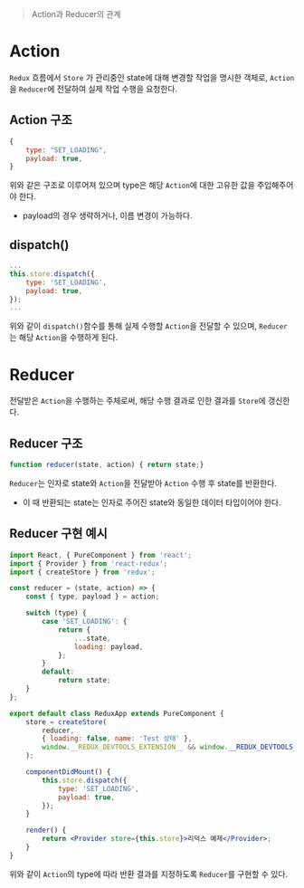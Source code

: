 > Action과 Reducer의 관계

# Action
`Redux` 흐름에서 `Store` 가 관리중인 state에 대해 변경할 작업을 명시한 객체로, `Action`을 `Reducer`에 전달하여 실제 작업 수행을 요청한다.

## Action 구조
```javascript
{
	type: "SET_LOADING",
	payload: true,
}
```

위와 같은 구조로 이루어져 있으며 type은 해당 `Action`에 대한 고유한 값을 주입해주어야 한다.
- payload의 경우 생략하거나, 이름 변경이 가능하다.

## dispatch()

```jsx
...
this.store.dispatch({
	type: 'SET_LOADING',
	payload: true,
});
...
```

위와 같이 `dispatch()`함수를 통해 실제 수행할 `Action`을 전달할 수 있으며, `Reducer`는 해당 `Action`을 수행하게 된다.

# Reducer
전달받은 `Action`을 수행하는 주체로써, 해당 수행 결과로 인한 결과를 `Store`에 갱신한다.

## Reducer 구조

```javascript
function reducer(state, action) { return state;}
```

`Reducer`는 인자로 state와  `Action`을 전달받아 `Action` 수행 후 state를 반환한다.
- 이 때 반환되는 state는 인자로 주어진 state와 동일한 데이터 타입이어야 한다.

## Reducer 구현 예시

```jsx
import React, { PureComponent } from 'react';
import { Provider } from 'react-redux';
import { createStore } from 'redux';

const reducer = (state, action) => {
    const { type, payload } = action;

    switch (type) {
        case 'SET_LOADING': {
            return {
                ...state,
                loading: payload,
            };
        }
        default:
            return state;
    }
};

export default class ReduxApp extends PureComponent {
    store = createStore(
        reducer,
        { loading: false, name: 'Test 상태' },
        window.__REDUX_DEVTOOLS_EXTENSION__ && window.__REDUX_DEVTOOLS_EXTENSION__(),
    );

    componentDidMount() {
        this.store.dispatch({
            type: 'SET_LOADING',
            payload: true,
        });
    }

    render() {
        return <Provider store={this.store}>리덕스 예제</Provider>;
    }
}

```

위와 같이 `Action`의 type에 따라 반환 결과를 지정하도록 `Reducer`를 구현할 수 있다.